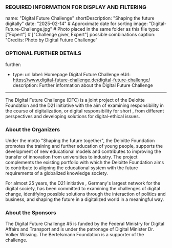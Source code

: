 ### REQUIRED INFORMATION FOR DISPLAY AND FILTERING
name: "Digital Future Challenge"
shortDescription: "Shaping the future digitally"
date: "2025-02-14" # Approximate date for sorting
image: "Digital-Future-Challenge.jpg" # Photo placed in the same folder as this file
type: ["Expert"] # ["Challenge giver, Expert"] possible combinations
caption: "Credits: Photo by Digital Future Challenge"

### OPTIONAL FURTHER DETAILS
further:
  - type: url
    label: Homepage Digital Future Challenge
    eUrl: https://www.digital-future-challenge.de/digital-future-challenge/
    description: Further information about the Digital Future Challenge
---

The Digital Future Challenge (DFC) is a joint project  of the Deloitte Foundation and the D21 initiative with the aim of examining responsibility in the course of digitalization, or digital responsibility for short , from different perspectives and developing solutions for digital-ethical issues.  

### About the Organizers

Under the motto "Shaping the future together", the Deloitte Foundation promotes the training and further education of young people, supports the development of new educational models and contributes to improving the transfer of innovation from universities to industry. The project complements the existing portfolio with which the Deloitte Foundation aims to contribute to aligning the educational system with the future requirements of a globalized knowledge society.

For almost 25 years, the D21 initiative , Germany's largest network for the digital society, has been committed to examining the challenges of digital change, identifying possible solutions through the interaction of politics and business, and shaping the future in a digitalized world in a meaningful way.

### About the Sponsors
The Digital Future Challenge #5 is funded by the Federal Ministry for Digital Affairs and Transport and is under the patronage of Digital Minister Dr. Volker Wissing.
The Bertelsmann Foundation is a supporter of the challenge.


